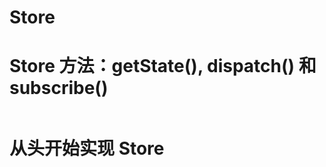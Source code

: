 # Store

# Store 方法：getState(), dispatch() 和 subscribe()

```javascript

```

# 从头开始实现 Store

```javascript

```
